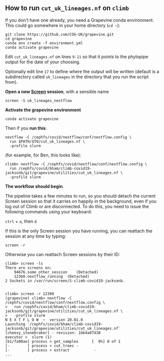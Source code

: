 ## How to run `cut_uk_lineages.nf` on `climb`

If you don't have one already, you need a Grapevine conda environment. This could go somewhere in your home directory (`cd ~`):

```
git clone https://github.com/COG-UK/grapevine.git
cd grapevine
conda env create -f environment.yml
conda activate grapevine
```

Edit `cut_uk_lineages.nf` on lines `9-11` so that it points to the phylopipe output for the date of your choosing.

Optionally edit line `17` to define where the output will be written (default is a subdirectory called `uk_lineages` in the directory that you run the script from).

**Open a new [Screen](https://linuxize.com/post/how-to-use-linux-screen/) session**, with a sensible name

`screen -S uk_lineages_nextflow`

**Activate the grapevine environment**

`conda activate grapevine`

Then if you **run this**:

```
nextflow -C /cephfs/covid/nextflow/conf/nextflow.config \
  run $PATH/$TO/cut_uk_lineages.nf \
  -profile slurm
```

(for example, for Ben, this looks like):

```
climb> nextflow -C /cephfs/covid/nextflow/conf/nextflow.config \
  run /cephfs/covid/bham/climb-covid19-jacksonb/git/grapevine/utilities/cut_uk_lineages.nf \
  -profile slurm
```

**The workflow should begin**. 

The pipeline takes a few minutes to run, so you should detach the current Screen session so that it carries on happily in the background, even if you log out of Climb or are disconnected. To do this, you need to issue the following commands using your keyboard:

`ctrl` + `a`, then `d`

If this is the only Screen session you have running, you can reattach the session at any time by typing:

`screen -r`

Otherwise you can reattach Screen sessions by their ID:

```
climb> screen -ls
There are screens on:
	94676.some_other_session	(Detached)
	12360.nextflow_running	(Detached)
2 Sockets in /var/run/screen/S-climb-covid19-jacksonb.


climb> screen -r 12360
(grapevine) climb> nextflow -C /cephfs/covid/nextflow/conf/nextflow.config \
>   run /cephfs/covid/bham/climb-covid19-jacksonb/git/grapevine/utilities/cut_uk_lineages.nf \
>   -profile slurm
N E X T F L O W  ~  version 20.01.0
Launching `/cephfs/covid/bham/climb-covid19-jacksonb/git/grapevine/utilities/cut_uk_lineages.nf` [cheesy_stonebraker] - revision: 1bb4a07438
executor >  slurm (1)
[b1/fa90ae] process > get_samples      [  0%] 0 of 1
[-        ] process > cut_trees -
[-        ] process > extract           -
...
```






